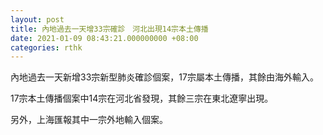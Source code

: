 ```yaml
---
layout: post
title: 內地過去一天增33宗確診　河北出現14宗本土傳播
date: 2021-01-09 08:43:21.000000000 +08:00
categories: rthk
---
```


內地過去一天新增33宗新型肺炎確診個案，17宗屬本土傳播，其餘由海外輸入。

17宗本土傳播個案中14宗在河北省發現，其餘三宗在東北遼寧出現。

另外，上海匯報其中一宗外地輸入個案。

